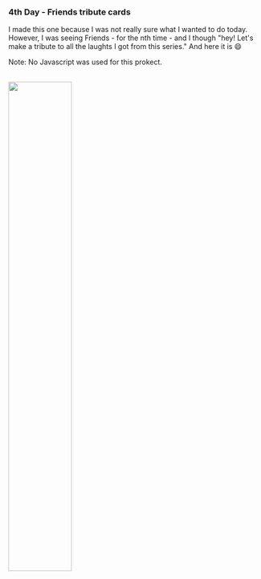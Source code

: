 ### 4th Day - Friends tribute cards

<p> I made this one because I was not really sure what I wanted to do today. However, I was seeing Friends - for the nth time - and I though "hey! Let's make a tribute to all the laughts I got from this series." And here it is 😄</p>

<p>Note: No Javascript was used for this prokect.</p>

<br />

<img src="https://user-images.githubusercontent.com/65077544/109226110-85f74b00-77be-11eb-8097-4ba0880a597e.gif" width="50%">

<br />
